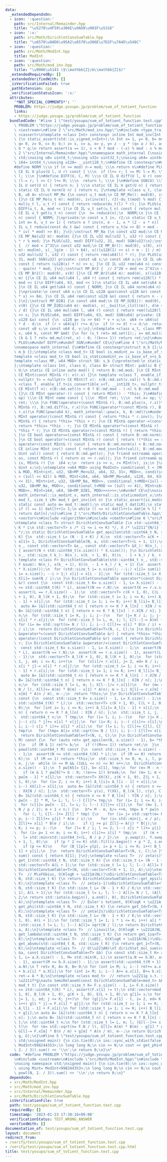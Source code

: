 ```yaml
---
data:
  _extendedDependsOn:
  - icon: ':question:'
    path: src/Internal/Remainder.hpp
    title: "\u5270\u4F59\u306E\u9AD8\u901F\u5316"
  - icon: ':x:'
    path: src/Math/DirichletConvSumTable.hpp
    title: "\u6570\u8AD6\u95A2\u6570\u306E\u7D2F\u7A4D\u548C"
  - icon: ':question:'
    path: src/Math/ModInt.hpp
    title: ModInt
  - icon: ':question:'
    path: src/Math/mod_inv.hpp
    title: "\u9006\u5143 ($\\mathbb{Z}/m\\mathbb{Z}$)"
  _extendedRequiredBy: []
  _extendedVerifiedWith: []
  _isVerificationFailed: true
  _pathExtension: cpp
  _verificationStatusIcon: ':x:'
  attributes:
    '*NOT_SPECIAL_COMMENTS*': ''
    PROBLEM: https://judge.yosupo.jp/problem/sum_of_totient_function
    links:
    - https://judge.yosupo.jp/problem/sum_of_totient_function
  bundledCode: "#line 1 \"test/yosupo/sum_of_totient_function.test.cpp\"\n#define\
    \ PROBLEM \"https://judge.yosupo.jp/problem/sum_of_totient_function\"\n#include\
    \ <iostream>\n#line 2 \"src/Math/mod_inv.hpp\"\n#include <type_traits>\n#include\
    \ <cassert>\ntemplate <class Int> constexpr inline Int mod_inv(Int a, Int mod)\
    \ {\n static_assert(std::is_signed_v<Int>);\n Int x= 1, y= 0, b= mod;\n for (Int\
    \ q= 0, z= 0, c= 0; b;) z= x, c= a, x= y, y= z - y * (q= a / b), a= b, b= c -\
    \ b * q;\n return assert(a == 1), x < 0 ? mod - (-x) % mod : x % mod;\n}\n#line\
    \ 2 \"src/Internal/Remainder.hpp\"\nnamespace math_internal {\nusing namespace\
    \ std;\nusing u8= uint8_t;\nusing u32= uint32_t;\nusing u64= uint64_t;\nusing\
    \ i64= int64_t;\nusing u128= __uint128_t;\n#define CE constexpr\n#define IL inline\n\
    #define NORM \\\n if (n >= mod) n-= mod; \\\n return n\n#define PLUS(U, M) \\\n\
    \ CE IL U plus(U l, U r) const { \\\n  if (l+= r; l >= M) l-= M; \\\n  return\
    \ l; \\\n }\n#define DIFF(U, C, M) \\\n CE IL U diff(U l, U r) const { \\\n  if\
    \ (l-= r; l >> C) l+= M; \\\n  return l; \\\n }\n#define SGN(U) \\\n static CE\
    \ IL U set(U n) { return n; } \\\n static CE IL U get(U n) { return n; } \\\n\
    \ static CE IL U norm(U n) { return n; }\ntemplate <class u_t, class du_t, u8\
    \ B, u8 A> struct MP_Mo {\n const u_t mod;\n CE MP_Mo(): mod(0), iv(0), r2(0)\
    \ {}\n CE MP_Mo(u_t m): mod(m), iv(inv(m)), r2(-du_t(mod) % mod) {}\n CE IL u_t\
    \ mul(u_t l, u_t r) const { return reduce(du_t(l) * r); }\n PLUS(u_t, mod << 1)\n\
    \ DIFF(u_t, A, mod << 1)\n CE IL u_t set(u_t n) const { return mul(n, r2); }\n\
    \ CE IL u_t get(u_t n) const {\n  n= reduce(n);\n  NORM;\n }\n CE IL u_t norm(u_t\
    \ n) const { NORM; }\nprivate:\n const u_t iv, r2;\n static CE u_t inv(u_t n,\
    \ int e= 6, u_t x= 1) { return e ? inv(n, e - 1, x * (2 - x * n)) : x; }\n CE\
    \ IL u_t reduce(const du_t &w) const { return u_t(w >> B) + mod - ((du_t(u_t(w)\
    \ * iv) * mod) >> B); }\n};\nstruct MP_Na {\n const u32 mod;\n CE MP_Na(): mod(0){};\n\
    \ CE MP_Na(u32 m): mod(m) {}\n CE IL u32 mul(u32 l, u32 r) const { return u64(l)\
    \ * r % mod; }\n PLUS(u32, mod) DIFF(u32, 31, mod) SGN(u32)\n};\nstruct MP_Br\
    \ {  // mod < 2^31\n const u32 mod;\n CE MP_Br(): mod(0), s(0), x(0) {}\n CE MP_Br(u32\
    \ m): mod(m), s(__lg(m - 1) + 64), x(((u128(1) << s) + m - 1) / m) {}\n CE IL\
    \ u32 mul(u32 l, u32 r) const { return rem(u64(l) * r); }\n PLUS(u32, mod) DIFF(u32,\
    \ 31, mod) SGN(u32) private: const u8 s;\n const u64 x;\n CE IL u64 quo(u64 n)\
    \ const { return (u128(x) * n) >> s; }\n CE IL u32 rem(u64 n) const { return n\
    \ - quo(n) * mod; }\n};\nstruct MP_Br2 {  // 2^20 < mod <= 2^41\n const u64 mod;\n\
    \ CE MP_Br2(): mod(0), x(0) {}\n CE MP_Br2(u64 m): mod(m), x((u128(1) << 84) /\
    \ m) {}\n CE IL u64 mul(u64 l, u64 r) const { return rem(u128(l) * r); }\n PLUS(u64,\
    \ mod << 1)\n DIFF(u64, 63, mod << 1)\n static CE IL u64 set(u64 n) { return n;\
    \ }\n CE IL u64 get(u64 n) const { NORM; }\n CE IL u64 norm(u64 n) const { NORM;\
    \ }\nprivate:\n const u64 x;\n CE IL u128 quo(const u128 &n) const { return (n\
    \ * x) >> 84; }\n CE IL u64 rem(const u128 &n) const { return n - quo(n) * mod;\
    \ }\n};\nstruct MP_D2B1 {\n const u64 mod;\n CE MP_D2B1(): mod(0), s(0), d(0),\
    \ v(0) {}\n CE MP_D2B1(u64 m): mod(m), s(__builtin_clzll(m)), d(m << s), v(u128(-1)\
    \ / d) {}\n CE IL u64 mul(u64 l, u64 r) const { return rem((u128(l) * r) << s)\
    \ >> s; }\n PLUS(u64, mod) DIFF(u64, 63, mod) SGN(u64) private: CE IL u64 rem(const\
    \ u128 &u) const {\n  u128 q= (u >> 64) * v + u;\n  u64 r= u64(u) - (q >> 64)\
    \ * d - d;\n  if (r > u64(q)) r+= d;\n  if (r >= d) r-= d;\n  return r;\n }\n\
    \ const u8 s;\n const u64 d, v;\n};\ntemplate <class u_t, class MP> CE u_t pow(u_t\
    \ x, u64 k, const MP &md) {\n for (u_t ret= md.set(1);; x= md.mul(x, x))\n  if\
    \ (k & 1 ? ret= md.mul(ret, x) : 0; !(k>>= 1)) return ret;\n}\n#undef NORM\n#undef\
    \ PLUS\n#undef DIFF\n#undef SGN\n#undef CE\n}\n#line 4 \"src/Math/ModInt.hpp\"\
    \nnamespace math_internal {\n#define CE constexpr\nstruct m_b {};\nstruct s_b:\
    \ m_b {};\ntemplate <class mod_t> CE bool is_modint_v= is_base_of_v<m_b, mod_t>;\n\
    template <class mod_t> CE bool is_staticmodint_v= is_base_of_v<s_b, mod_t>;\n\
    template <class MP, u64 MOD> struct SB: s_b {\nprotected:\n static CE MP md= MP(MOD);\n\
    };\ntemplate <class Int, class U, class B> struct MInt: public B {\n using Uint=\
    \ U;\n static CE inline auto mod() { return B::md.mod; }\n CE MInt(): x(0) {}\n\
    \ CE MInt(const MInt& r): x(r.x) {}\n template <class T, enable_if_t<is_modint_v<T>,\
    \ nullptr_t> = nullptr> CE MInt(T v): x(B::md.set(v.val() % B::md.mod)) {}\n template\
    \ <class T, enable_if_t<is_convertible_v<T, __int128_t>, nullptr_t> = nullptr>\
    \ CE MInt(T n): x(B::md.set((n < 0 ? B::md.mod - (-n) % B::md.mod : n % B::md.mod)))\
    \ {}\n CE MInt operator-() const { return MInt() - *this; }\n#define FUNC(name,\
    \ op) \\\n CE MInt name const { \\\n  MInt ret; \\\n  ret.x= op; \\\n  return\
    \ ret; \\\n }\n FUNC(operator+(const MInt& r), B::md.plus(x, r.x))\n FUNC(operator-(const\
    \ MInt& r), B::md.diff(x, r.x))\n FUNC(operator*(const MInt& r), B::md.mul(x,\
    \ r.x))\n FUNC(pow(u64 k), math_internal::pow(x, k, B::md))\n#undef FUNC\n CE\
    \ MInt operator/(const MInt& r) const { return *this * r.inv(); }\n CE MInt& operator+=(const\
    \ MInt& r) { return *this= *this + r; }\n CE MInt& operator-=(const MInt& r) {\
    \ return *this= *this - r; }\n CE MInt& operator*=(const MInt& r) { return *this=\
    \ *this * r; }\n CE MInt& operator/=(const MInt& r) { return *this= *this / r;\
    \ }\n CE bool operator==(const MInt& r) const { return B::md.norm(x) == B::md.norm(r.x);\
    \ }\n CE bool operator!=(const MInt& r) const { return !(*this == r); }\n CE bool\
    \ operator<(const MInt& r) const { return B::md.norm(x) < B::md.norm(r.x); }\n\
    \ CE inline MInt inv() const { return mod_inv<Int>(val(), B::md.mod); }\n CE inline\
    \ Uint val() const { return B::md.get(x); }\n friend ostream& operator<<(ostream&\
    \ os, const MInt& r) { return os << r.val(); }\n friend istream& operator>>(istream&\
    \ is, MInt& r) {\n  i64 v;\n  return is >> v, r= MInt(v), is;\n }\nprivate:\n\
    \ Uint x;\n};\ntemplate <u64 MOD> using ModInt= conditional_t < (MOD < (1 << 30))\
    \ & MOD, MInt<int, u32, SB<MP_Mo<u32, u64, 32, 31>, MOD>>, conditional_t < (MOD\
    \ < (1ull << 62)) & MOD, MInt<i64, u64, SB<MP_Mo<u64, u128, 64, 63>, MOD>>, conditional_t<MOD<(1u\
    \ << 31), MInt<int, u32, SB<MP_Na, MOD>>, conditional_t<MOD<(1ull << 32), MInt<i64,\
    \ u32, SB<MP_Na, MOD>>, conditional_t<MOD <= (1ull << 41), MInt<i64, u64, SB<MP_Br2,\
    \ MOD>>, MInt<i64, u64, SB<MP_D2B1, MOD>>>>>>>;\n#undef CE\n}\nusing math_internal::ModInt,\
    \ math_internal::is_modint_v, math_internal::is_staticmodint_v;\ntemplate <class\
    \ mod_t, size_t LM> mod_t get_inv(int n) {\n static_assert(is_modint_v<mod_t>);\n\
    \ static const auto m= mod_t::mod();\n static mod_t dat[LM];\n static int l= 1;\n\
    \ if (l == 1) dat[l++]= 1;\n while (l <= n) dat[l++]= dat[m % l] * (m - m / l);\n\
    \ return dat[n];\n}\n#line 2 \"src/Math/DirichletConvSumTable.hpp\"\n#include\
    \ <vector>\n#include <algorithm>\n#include <cmath>\n#line 6 \"src/Math/DirichletConvSumTable.hpp\"\
    \ntemplate <class T> struct DirichletConvSumTable {\n std::uint64_t N;  // <=\
    \ K * L\n std::vector<T> x /* (1 <= i <= K) */, X /* \u2211^{N/i} (1 <= i <= L)\
    \ */;\n static DirichletConvSumTable get_epsilon(std::uint64_t N, std::size_t\
    \ K) {\n  std::size_t L= (N - 1 + K) / K;\n  std::vector<T> a(K + 1, 0);\n  return\
    \ a[1]= 1, DirichletConvSumTable(N, a, std::vector<T>(L + 1, 1));\n }\n DirichletConvSumTable(std::uint64_t\
    \ n_, const std::vector<T> &x_, const std::vector<T> &X_): N(n_), x(x_), X(X_)\
    \ { assert(N < std::uint64_t(x.size()) * X.size()); }\n DirichletConvSumTable(std::uint64_t\
    \ n_, std::size_t k_): N(n_), x(k_ + 1, 0), X((n_ - 1 + k_) / k_ + 1, 0) {}\n\
    \ template <class F> DirichletConvSumTable(std::uint64_t n_, std::size_t k_, const\
    \ F &sum): N(n_), x(k_ + 1), X((n_ - 1 + k_) / k_ + 1) {\n  assert(N < std::uint64_t(x.size())\
    \ * X.size());\n  for (std::size_t i= x.size(); --i;) x[i]= sum(i);\n  for (std::size_t\
    \ i= x.size(); --i > 1;) x[i]-= x[i - 1];\n  for (std::size_t i= X.size(); --i;)\
    \ X[i]= sum(N / i);\n }\n DirichletConvSumTable operator*(const DirichletConvSumTable\
    \ &r) const {\n  const std::size_t K= x.size() - 1, L= X.size() - 1;\n  assert(N\
    \ <= std::uint64_t(K) * L), assert(N == r.N);\n  assert(K == r.x.size() - 1),\
    \ assert(L == r.X.size() - 1);\n  std::vector<T> c(K + 1, 0), C(L + 1, 0), A_l(K\
    \ + 1, 0), B_l(K + 1, 0);\n  for (std::size_t i= 1; i <= K; i++) A_l[i]= A_l[i\
    \ - 1] + x[i];\n  for (std::size_t i= 1; i <= K; i++) B_l[i]= B_l[i - 1] + r.x[i];\n\
    \  auto A= [&](std::uint64_t n) { return n <= K ? A_l[n] : X[N / n]; };\n  auto\
    \ B= [&](std::uint64_t n) { return n <= K ? B_l[n] : r.X[N / n]; };\n  std::uint64_t\
    \ n;\n  for (std::size_t i= K, j; i; i--)\n   for (j= K / i; j; j--) c[i * j]+=\
    \ x[i] * r.x[j];\n  for (std::size_t l= L, m, i; l; C[l--]-= A(m) * B(m))\n  \
    \ for (i= m= std::sqrt(n= N / l); i; i--) C[l]+= x[i] * B(n / i) + r.x[i] * A(n\
    \ / i);\n  return DirichletConvSumTable<T>(N, c, C);\n }\n DirichletConvSumTable\
    \ &operator*=(const DirichletConvSumTable &r) { return *this= *this * r; }\n DirichletConvSumTable\
    \ operator/(const DirichletConvSumTable &r) const { return DirichletConvSumTable(*this)/=\
    \ r; }\n DirichletConvSumTable &operator/=(const DirichletConvSumTable &r) {\n\
    \  const std::size_t K= x.size() - 1, L= X.size() - 1;\n  assert(N <= std::uint64_t(K)\
    \ * L), assert(N == r.N);\n  assert(K == r.x.size() - 1), assert(L == r.X.size()\
    \ - 1);\n  std::vector<T> A_l(K + 1, 0), B_l(K + 1, 0);\n  for (std::size_t i=\
    \ 1, j, ed; i <= K; i++)\n   for (x[i]/= r.x[1], j= 2, ed= K / i; j <= ed; j++)\
    \ x[i * j]-= x[i] * r.x[j];\n  for (std::size_t i= 1; i <= K; i++) A_l[i]= A_l[i\
    \ - 1] + r.x[i];\n  for (std::size_t i= 1; i <= K; i++) B_l[i]= B_l[i - 1] + x[i];\n\
    \  auto A= [&](std::uint64_t n) { return n <= K ? A_l[n] : r.X[N / n]; };\n  auto\
    \ B= [&](std::uint64_t n) { return n <= K ? B_l[n] : X[N / n]; };\n  std::uint64_t\
    \ n;\n  for (std::size_t l= L, m; l; X[l--]/= r.x[1])\n   for (m= std::sqrt(n=\
    \ N / l), X[l]+= A(m) * B(m) - x[1] * A(n); m > 1;) X[l]-= r.x[m] * B(n / m) +\
    \ x[m] * A(n / m), m--;\n  return *this;\n }\n DirichletConvSumTable square()\
    \ const {\n  const std::size_t K= x.size() - 1, L= X.size() - 1;\n  assert(N <=\
    \ std::uint64_t(K) * L);\n  std::vector<T> c(K + 1, 0), C(L + 1, 0), A_l(K + 1,\
    \ 0);\n  for (int i= 1; i <= K; i++) A_l[i]= A_l[i - 1] + x[i];\n  auto A= [&](std::uint64_t\
    \ n) { return n <= K ? A_l[n] : X[N / n]; };\n  std::size_t i, j, l= std::sqrt(K);\n\
    \  std::uint64_t n;\n  T tmp;\n  for (i= l; i; i--)\n   for (j= K / i; j > i;\
    \ j--) c[i * j]+= x[i] * x[j];\n  for (i= K; i; i--) c[i]+= c[i];\n  for (i= l;\
    \ i; i--) c[i * i]+= x[i] * x[i];\n  for (l= L; l; C[l]+= C[l], C[l--]-= tmp *\
    \ tmp)\n   for (tmp= A(i= std::sqrt(n= N / l)); i; i--) C[l]+= x[i] * A(n / i);\n\
    \  return DirichletConvSumTable<T>(N, c, C);\n }\n DirichletConvSumTable pow1(std::uint64_t\
    \ M) const {\n  for (auto ret= get_epsilon(N, x.size() - 1), b= *this;; b= b.square())\
    \ {\n   if (M & 1) ret*= b;\n   if (!(M>>= 1)) return ret;\n  }\n }\n DirichletConvSumTable\
    \ pow2(std::uint64_t M) const {\n  const std::size_t K= x.size() - 1, L= X.size()\
    \ - 1;\n  assert(N <= std::uint64_t(K) * L);\n  if (M == 0) return get_epsilon(N,\
    \ K);\n  if (M == 1) return *this;\n  std::size_t n= 0, m, i, l, p= 2;\n  std::uint64_t\
    \ e, j;\n  while (n <= M && (1ULL << n) <= N) n++;\n  DirichletConvSumTable ret(N,\
    \ x.size() - 1);\n  T pw[65]= {1}, b= x[1], tmp;\n  for (e= M - n + 1;; b*= b)\n\
    \   if (e & 1 ? pw[0]*= b : 0; !(e>>= 1)) break;\n  for (m= 1; m < n; m++) pw[m]=\
    \ pw[m - 1] * x[1];\n  std::vector<T> XX(X), z(K + 1, 0), Z(L + 1, 0), A_l(K +\
    \ 1, 0);\n  for (i= 2; i <= K; i++) A_l[i]= A_l[i - 1] + x[i];\n  for (i= L; i;\
    \ i--) XX[i]-= x[1];\n  auto A= [&](std::uint64_t n) { return n <= K ? A_l[n]\
    \ : XX[N / n]; };\n  std::vector<T> y(x), Y(XX), B_l(A_l), c(y), C(Y);\n  auto\
    \ B= [&](std::uint64_t n) { return n <= K ? B_l[n] : Y[N / n]; };\n  for (tmp=\
    \ pw[n - 2] * M, l= L; l; l--) C[l]*= tmp;\n  for (i= 2; i <= K; i++) c[i]*= tmp;\n\
    \  for (c[1]= pw[n - 1], l= L; l; l--) C[l]+= c[1];\n  for (m= 1, b= M, l= std::min<std::uint64_t>(L,\
    \ N / p / 2); m + 1 < n;) {\n   b*= M - m, b/= ++m, tmp= b * pw[n - 1 - m];\n\
    \   for (; l; C[l--]+= Z[l] * tmp) {\n    for (i= j= std::sqrt(e= N / l); i >=\
    \ p; i--) Z[l]+= y[i] * A(e / i);\n    for (i= std::min(j, e / p); i >= 2; i--)\
    \ Z[l]+= x[i] * B(e / i);\n    if (j >= p) Z[l]-= A(j) * B(j);\n   }\n   for (i=\
    \ K; i >= p; i--)\n    for (l= K / i; l >= 2; l--) z[i * l]+= y[i] * x[l];\n \
    \  for (i= p= 1 << m; i <= K; i++) c[i]+= z[i] * tmp;\n   if (m + 1 == n) break;\n\
    \   l= std::min<std::uint64_t>(L, N / p / 2);\n   y.swap(z), Y.swap(Z), std::fill_n(Z.begin()\
    \ + 1, l, 0);\n   if (p * 2 <= K) std::fill(z.begin() + p * 2, z.end(), 0);\n\
    \   if (p <= K)\n    for (B_l[p]= y[p], i= p + 1; i <= K; i++) B_l[i]= B_l[i -\
    \ 1] + y[i];\n  }\n  return DirichletConvSumTable<T>(N, c, C);\n }\n inline T\
    \ sum() const { return X[1]; }\n};\ntemplate <class T>  // zeta(s)\nDirichletConvSumTable<T>\
    \ get_1(std::uint64_t N, std::size_t K) {\n std::size_t L= (N - 1 + K) / K;\n\
    \ std::vector<T> A(L + 1);\n for (std::size_t l= L; l; l--) A[l]= N / l;\n return\
    \ DirichletConvSumTable<T>(N, std::vector<T>(K + 1, 1), A);\n}\ntemplate <class\
    \ T>  // M\xF6bius, O(KlogK + \u221A(NL))\nDirichletConvSumTable<T> get_mu(std::uint64_t\
    \ N, std::size_t K) {\n return DirichletConvSumTable<T>::get_epsilon(N, K) / get_1<T>(N,\
    \ K);\n}\ntemplate <class T>  // zeta(s-1)\nDirichletConvSumTable<T> get_Id(std::uint64_t\
    \ N, std::size_t K) {\n std::size_t L= (N - 1 + K) / K;\n std::vector<T> a(K +\
    \ 1), A(L + 1);\n for (std::size_t l= L; l; l--) A[l]= N / l, (A[l]*= A[l] + 1)/=\
    \ 2;\n return std::iota(a.begin(), a.end(), 0), DirichletConvSumTable<T>(N, a,\
    \ A);\n}\ntemplate <class T>  // Euler's totient, O(KlogK + \u221A(NL))\nDirichletConvSumTable<T>\
    \ get_phi(std::uint64_t N, std::size_t K) {\n return get_Id<T>(N, K) / get_1<T>(N,\
    \ K);\n}\ntemplate <class T>  // zeta(2s)\nDirichletConvSumTable<T> get_1sq(std::uint64_t\
    \ N, std::size_t K) {\n std::size_t L= (N - 1 + K) / K;\n std::vector<T> a(K +\
    \ 1, 0), A(L + 1);\n for (std::size_t i= 1; i * i <= K; i++) a[i * i]= 1;\n for\
    \ (std::size_t l= L; l; l--) A[l]= sqrt(N / l);\n return DirichletConvSumTable<T>(N,\
    \ a, A);\n}\ntemplate <class T>  // Liouville, O(KlogK + \u221A(NL))\nDirichletConvSumTable<T>\
    \ get_lambda(std::uint64_t N, std::size_t K) {\n return get_1sq<T>(N, K) / get_1<T>(N,\
    \ K);\n}\ntemplate <class T>  // |\xB5|, O(KlogK + \u221A(NL))\nDirichletConvSumTable<T>\
    \ get_absmu(std::uint64_t N, std::size_t K) {\n return get_1<T>(N, K) / get_1sq<T>(N,\
    \ K);\n}\ntemplate <class T>  // O(\u221AN)\nT dirichlet_mul_sum(const DirichletConvSumTable<T>\
    \ &a, const DirichletConvSumTable<T> &b) {\n const std::size_t K= a.x.size() -\
    \ 1, L= a.X.size() - 1, M= std::min(K, L);\n assert(a.N == b.N), assert(M <= b.x.size()\
    \ - 1), assert(M <= b.X.size() - 1);\n assert(std::uint64_t(M + 1) * (M + 1) >\
    \ a.N);\n T ret= 0, A= 0, B= 0;\n for (int i= M; i; i--) ret+= a.x[i] * b.X[i]\
    \ + b.x[i] * a.X[i];\n for (int i= M; i; i--) A+= a.x[i], B+= b.x[i];\n return\
    \ ret-= A * B;\n}\ntemplate <class mod_t>  // return \u2211g s.t. s+t\u2211g =\
    \ \u2211f*g\nauto SemiRelaxed(const DirichletConvSumTable<mod_t> &F, mod_t s,\
    \ mod_t t) {\n const std::size_t K= F.x.size() - 1, L= F.X.size() - 1;\n assert(F.N\
    \ <= std::uint64_t(K) * L), assert(F.x[1] != t);\n std::vector<mod_t> A_l(K +\
    \ 1, 0), B_l(K + 1, 0), g(K + 1, 0), G(L + 1, 0);\n g[1]= s;\n for (std::size_t\
    \ j= 1, i, ed; j <= K; j++)\n  for (g[j]/= F.x[1] - t, i= 2, ed= K / j; i <= ed;\
    \ i++) g[i * j]-= F.x[i] * g[j];\n for (std::size_t i= 1; i <= K; i++) A_l[i]=\
    \ A_l[i - 1] + F.x[i];\n for (std::size_t i= 1; i <= K; i++) B_l[i]= B_l[i - 1]\
    \ + g[i];\n auto A= [&](std::uint64_t n) { return n <= K ? A_l[n] : F.X[F.N /\
    \ n]; };\n auto B= [&](std::uint64_t n) { return n <= K ? B_l[n] : G[F.N / n];\
    \ };\n std::uint64_t n;\n for (std::size_t l= L, m; l; (G[l--]+= s)/= F.x[1] -\
    \ t)\n  for (m= std::sqrt(n= F.N / l), G[l]= A(m) * B(m) - g[1] * A(n); m > 1;)\
    \ G[l]-= F.x[m] * B(n / m) + g[m] * A(n / m), m--;\n return DirichletConvSumTable<mod_t>(F.N,\
    \ g, G);\n}\n#line 5 \"test/yosupo/sum_of_totient_function.test.cpp\"\nusing namespace\
    \ std;\nsigned main() {\n cin.tie(0);\n ios::sync_with_stdio(false);\n using Mint=\
    \ ModInt<998244353>;\n long long N;\n cin >> N;\n cout << get_phi<Mint>(N, powl(N,\
    \ 2. / 3)).sum() << '\\n';\n return 0;\n}\n"
  code: "#define PROBLEM \"https://judge.yosupo.jp/problem/sum_of_totient_function\"\
    \n#include <iostream>\n#include \"src/Math/ModInt.hpp\"\n#include \"src/Math/DirichletConvSumTable.hpp\"\
    \nusing namespace std;\nsigned main() {\n cin.tie(0);\n ios::sync_with_stdio(false);\n\
    \ using Mint= ModInt<998244353>;\n long long N;\n cin >> N;\n cout << get_phi<Mint>(N,\
    \ powl(N, 2. / 3)).sum() << '\\n';\n return 0;\n}"
  dependsOn:
  - src/Math/ModInt.hpp
  - src/Math/mod_inv.hpp
  - src/Internal/Remainder.hpp
  - src/Math/DirichletConvSumTable.hpp
  isVerificationFile: true
  path: test/yosupo/sum_of_totient_function.test.cpp
  requiredBy: []
  timestamp: '2023-01-23 17:30:16+09:00'
  verificationStatus: TEST_WRONG_ANSWER
  verifiedWith: []
documentation_of: test/yosupo/sum_of_totient_function.test.cpp
layout: document
redirect_from:
- /verify/test/yosupo/sum_of_totient_function.test.cpp
- /verify/test/yosupo/sum_of_totient_function.test.cpp.html
title: test/yosupo/sum_of_totient_function.test.cpp
---
```

